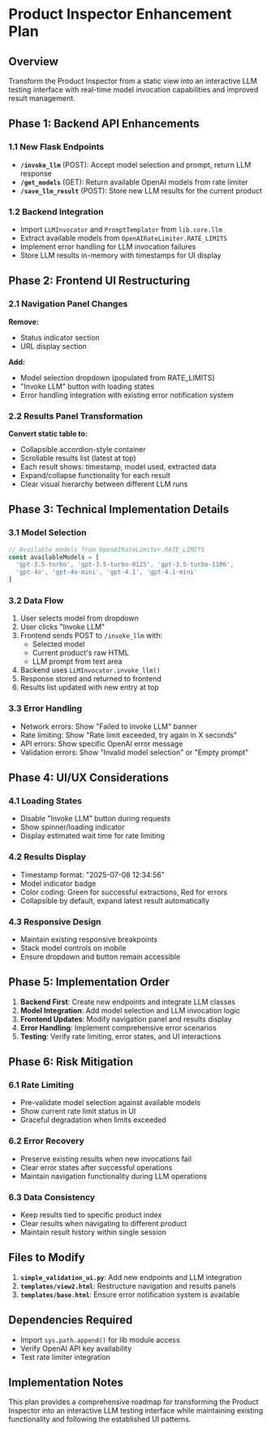 # Product Inspector Enhancement Plan

## Overview
Transform the Product Inspector from a static view into an interactive LLM testing interface with real-time model invocation capabilities and improved result management.

## Phase 1: Backend API Enhancements

### 1.1 New Flask Endpoints
- **`/invoke_llm`** (POST): Accept model selection and prompt, return LLM response
- **`/get_models`** (GET): Return available OpenAI models from rate limiter
- **`/save_llm_result`** (POST): Store new LLM results for the current product

### 1.2 Backend Integration
- Import `LLMInvocator` and `PromptTemplator` from `lib.core.llm`
- Extract available models from `OpenAIRateLimiter.RATE_LIMITS`
- Implement error handling for LLM invocation failures
- Store LLM results in-memory with timestamps for UI display

## Phase 2: Frontend UI Restructuring  

### 2.1 Navigation Panel Changes
**Remove:**
- Status indicator section
- URL display section

**Add:**
- Model selection dropdown (populated from RATE_LIMITS)
- "Invoke LLM" button with loading states
- Error handling integration with existing error notification system

### 2.2 Results Panel Transformation
**Convert static table to:**
- Collapsible accordion-style container
- Scrollable results list (latest at top)
- Each result shows: timestamp, model used, extracted data
- Expand/collapse functionality for each result
- Clear visual hierarchy between different LLM runs

## Phase 3: Technical Implementation Details

### 3.1 Model Selection
```javascript
// Available models from OpenAIRateLimiter.RATE_LIMITS
const availableModels = [
  'gpt-3.5-turbo', 'gpt-3.5-turbo-0125', 'gpt-3.5-turbo-1106',
  'gpt-4o', 'gpt-4o-mini', 'gpt-4.1', 'gpt-4.1-mini'
]
```

### 3.2 Data Flow
1. User selects model from dropdown
2. User clicks "Invoke LLM" 
3. Frontend sends POST to `/invoke_llm` with:
   - Selected model
   - Current product's raw HTML
   - LLM prompt from text area
4. Backend uses `LLMInvocator.invoke_llm()` 
5. Response stored and returned to frontend
6. Results list updated with new entry at top

### 3.3 Error Handling
- Network errors: Show "Failed to invoke LLM" banner
- Rate limiting: Show "Rate limit exceeded, try again in X seconds"
- API errors: Show specific OpenAI error message
- Validation errors: Show "Invalid model selection" or "Empty prompt"

## Phase 4: UI/UX Considerations

### 4.1 Loading States
- Disable "Invoke LLM" button during requests
- Show spinner/loading indicator
- Display estimated wait time for rate limiting

### 4.2 Results Display
- Timestamp format: "2025-07-08 12:34:56"
- Model indicator badge
- Color coding: Green for successful extractions, Red for errors
- Collapsible by default, expand latest result automatically

### 4.3 Responsive Design
- Maintain existing responsive breakpoints
- Stack model controls on mobile
- Ensure dropdown and button remain accessible

## Phase 5: Implementation Order

1. **Backend First**: Create new endpoints and integrate LLM classes
2. **Model Integration**: Add model selection and LLM invocation logic  
3. **Frontend Updates**: Modify navigation panel and results display
4. **Error Handling**: Implement comprehensive error scenarios
5. **Testing**: Verify rate limiting, error states, and UI interactions

## Phase 6: Risk Mitigation

### 6.1 Rate Limiting
- Pre-validate model selection against available models
- Show current rate limit status in UI
- Graceful degradation when limits exceeded

### 6.2 Error Recovery
- Preserve existing results when new invocations fail
- Clear error states after successful operations
- Maintain navigation functionality during LLM operations

### 6.3 Data Consistency
- Keep results tied to specific product index
- Clear results when navigating to different product
- Maintain result history within single session

## Files to Modify

1. **`simple_validation_ui.py`**: Add new endpoints and LLM integration
2. **`templates/view2.html`**: Restructure navigation and results panels
3. **`templates/base.html`**: Ensure error notification system is available

## Dependencies Required
- Import `sys.path.append()` for lib module access
- Verify OpenAI API key availability
- Test rate limiter integration

## Implementation Notes
This plan provides a comprehensive roadmap for transforming the Product Inspector into an interactive LLM testing interface while maintaining existing functionality and following the established UI patterns.